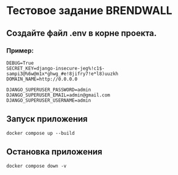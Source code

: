 # Тестовое задание BRENDWALL
## Создайте файл .env в корне проекта. 
### Пример: 
```
DEBUG=True
SECRET_KEY=django-insecure-jeg%!c1$-sampi3@%6w@m1x*ghwg_#e!8jifry7!e*l8)uuzkh
DOMAIN_NAME=http://0.0.0.0

DJANGO_SUPERUSER_PASSWORD=admin
DJANGO_SUPERUSER_EMAIL=admin@gmail.com
DJANGO_SUPERUSER_USERNAME=admin
```
 
## Запуск приложения
```
docker compose up --build
```

## Остановка приложения
```
docker compose down -v
```
